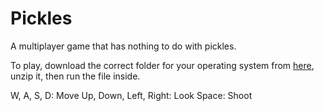 # Pickles

A multiplayer game that has nothing to do with pickles.

To play, download the correct folder for your operating system from [here](https://drive.google.com/folderview?id=0B4u2AxZG4TyoUENOVVF6bGRwTmM&usp=sharing), unzip it, then run the file inside.

W, A, S, D: Move
Up, Down, Left, Right: Look
Space: Shoot